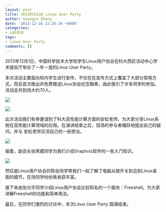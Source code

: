 ```yaml
---
layout: post
title: 2013科大LUG Linux User Party
author: Guangyu Zhang
date: '2013-12-16 22:26:34 +0800'
categories:
- LUG活动
tags:
- Linux User Party
comments: []
---
```

2013年12月1日，中国科学技术大学校学生Linux用户协会在科大西区活动中心学术报告厅举办了一年一度的Linux User Party。

本次活动主要面向校内学生进行宣传，不仅在在宣传方式上覆盖了大部分常用方式，而且首次推出并免费赠送Linux协会纪念胸章，由此吸引了许多同学的参加。活动总共到场大约70人。

![](https://ftp.ustclug.org/wp-content/uploads/2013/12/1385883164960.jpg)

![](https://ftp.ustclug.org/wp-content/uploads/2013/12/IMG_20131130_025622.jpg)

此次活动我们有幸邀请到了科大高性能计算方面的安虹老师，为大家分享Linux系统在高性能计算领域的应用。在演讲结束之后，现场的参与者踊跃地提出自己的疑问，并与 安虹老师交流自己的一些想法。

![](https://ftp.ustclug.org/wp-content/uploads/2013/12/IMG_20131201_143832.jpg)

接着，副会长张荣葳同学为我们介绍Graphviz软件的一些入门知识。

![](https://ftp.ustclug.org/wp-content/uploads/2013/12/IMG_20131201_161634.jpg)

然后是Linux用户协会的陈张同学带我们一起了解了电脑从按开关到见到Linux桌面的细节，在场同学纷纷表收获丰富。

接下来由张光宇同学介绍Linux用户协会比较知名的一个服务：Freeshell。为大家讲解Freeshell的功能和简单用法。

最后，在同学们激烈的讨论中，本次Linux User Party 圆满结束。
